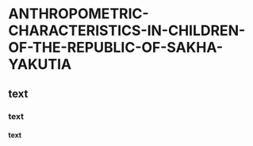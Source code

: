 # ANTHROPOMETRIC-CHARACTERISTICS-IN-CHILDREN-OF-THE-REPUBLIC-OF-SAKHA-YAKUTIA

## text

### text


#### text

